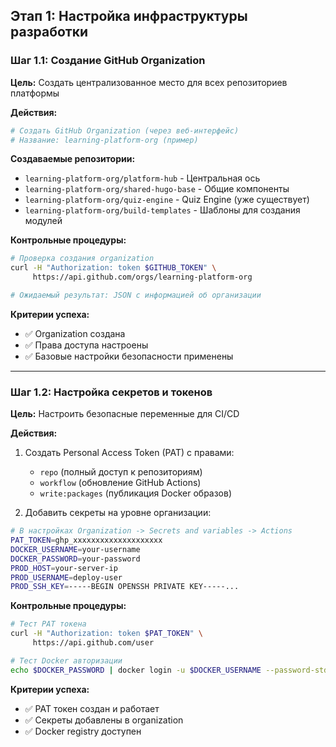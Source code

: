 ## Этап 1: Настройка инфраструктуры разработки

### Шаг 1.1: Создание GitHub Organization

**Цель:** Создать централизованное место для всех репозиториев платформы

**Действия:**
```bash
# Создать GitHub Organization (через веб-интерфейс)
# Название: learning-platform-org (пример)
```

**Создаваемые репозитории:**
- `learning-platform-org/platform-hub` - Центральная ось
- `learning-platform-org/shared-hugo-base` - Общие компоненты
- `learning-platform-org/quiz-engine` - Quiz Engine (уже существует)
- `learning-platform-org/build-templates` - Шаблоны для создания модулей

**Контрольные процедуры:**
```bash
# Проверка создания organization
curl -H "Authorization: token $GITHUB_TOKEN" \
     https://api.github.com/orgs/learning-platform-org

# Ожидаемый результат: JSON с информацией об организации
```

**Критерии успеха:**
- ✅ Organization создана
- ✅ Права доступа настроены
- ✅ Базовые настройки безопасности применены

---

### Шаг 1.2: Настройка секретов и токенов

**Цель:** Настроить безопасные переменные для CI/CD

**Действия:**
1. Создать Personal Access Token (PAT) с правами:
   - `repo` (полный доступ к репозиториям)
   - `workflow` (обновление GitHub Actions)
   - `write:packages` (публикация Docker образов)

2. Добавить секреты на уровне организации:
```bash
# В настройках Organization -> Secrets and variables -> Actions
PAT_TOKEN=ghp_xxxxxxxxxxxxxxxxxxxx
DOCKER_USERNAME=your-username
DOCKER_PASSWORD=your-password
PROD_HOST=your-server-ip
PROD_USERNAME=deploy-user
PROD_SSH_KEY=-----BEGIN OPENSSH PRIVATE KEY-----...
```

**Контрольные процедуры:**
```bash
# Тест PAT токена
curl -H "Authorization: token $PAT_TOKEN" \
     https://api.github.com/user

# Тест Docker авторизации
echo $DOCKER_PASSWORD | docker login -u $DOCKER_USERNAME --password-stdin
```

**Критерии успеха:**
- ✅ PAT токен создан и работает
- ✅ Секреты добавлены в organization
- ✅ Docker registry доступен

